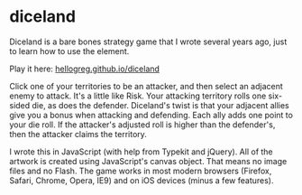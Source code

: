 # diceland

Diceland is a bare bones strategy game that I wrote several years ago, just to learn how to use the <canvas> element.

Play it here: [hellogreg.github.io/diceland](http://hellogreg.github.io/diceland)

Click one of your territories to be an attacker, and then select an adjacent enemy to attack. It's a little like Risk. Your attacking territory rolls one six-sided die, as does the defender. Diceland's twist is that your adjacent allies give you a bonus when attacking and defending. Each ally adds one point to your die roll. If the attacker's adjusted roll is higher than the defender's, then the attacker claims the territory.

I wrote this in JavaScript (with help from Typekit and jQuery). All of the artwork is created using JavaScript's canvas object. That means no image files and no Flash. The game works in most modern browsers (Firefox, Safari, Chrome, Opera, IE9) and on iOS devices (minus a few features).
